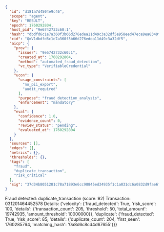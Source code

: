 ```json
{
  "id": "d181a7d4504e9c46",
  "scope": "agent",
  "key": "RESULT",
  "epoch": 1760292804,
  "host_pid": "9e6742732c60:1",
  "hash": "dbdfd6c1e7a360f3b66d276edea11d49c3a32df5e958eed47ece9ea8349f25f0",
  "cid": "QmV1dbdfd6c1e7a360f3b66d276edea11d49c3a32df5",
  "aicp": {
    "prov": {
      "issuer": "9e6742732c60:1",
      "created_at": 1760292804,
      "method": "automated_fraud_detection",
      "vc_type": "VerifiableCredential"
    },
    "ucon": {
      "usage_constraints": [
        "no_pii_export",
        "audit_required"
      ],
      "purpose": "fraud_detection_analysis",
      "enforcement": "mandatory"
    },
    "eval": {
      "confidence": 1.0,
      "evidence_count": 0,
      "review_status": "pending",
      "evaluated_at": 1760292804
    }
  },
  "sources": [],
  "edges": [],
  "metrics": {},
  "thresholds": {},
  "tags": [
    "fraud",
    "duplicate_transaction",
    "risk_critical"
  ],
  "sig": "37d34b8051281c78a71893e6cc98845ed34935f1c1a031dc6a0832d9fae6fabf"
}
```

Fraud detected: duplicate_transaction (score: 92)
Transaction: 031201464452578
Details: {'velocity': {'fraud_detected': True, 'risk_score': 100, 'details': {'transaction_count': 205, 'threshold': 50, 'total_amount': 19742935, 'amount_threshold': 10000000}}, 'duplicate': {'fraud_detected': True, 'risk_score': 85, 'details': {'duplicate_count': 204, 'first_seen': 1760285764, 'matching_hash': '0a8d6c8cd4d67655'}}}